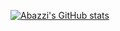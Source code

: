 [![Abazzi's GitHub stats](https://github-readme-stats.vercel.app/api?username=Abazzi&theme=dracula)](https://github.com/anuraghazra/github-readme-stats)
<!--
**Abazzi/Abazzi** is a ✨ _special_ ✨ repository because its `README.md` (this file) appears on your GitHub profile.

Here are some ideas to get you started:

- 🔭 I’m currently working on ...
- 🌱 I’m currently learning ...
- 👯 I’m looking to collaborate on ...
- 🤔 I’m looking for help with ...
- 💬 Ask me about ...
- 📫 How to reach me: ...
- 😄 Pronouns: ...
- ⚡ Fun fact: ...
-->
